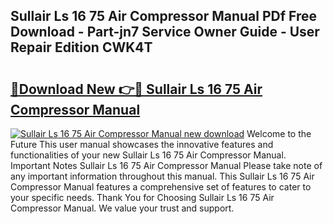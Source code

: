 ## Sullair Ls 16 75 Air Compressor Manual PDf Free Download - Part-jn7 Service Owner Guide - User Repair Edition CWK4T

# <h2><a href="http://bc81833.oget.top/?id=Sullair+Ls+16+75+Air+Compressor+Manual">🔗Download New 👉🔴 Sullair Ls 16 75 Air Compressor Manual</a></h2>

[![Sullair Ls 16 75 Air Compressor Manual new download](https://i.imgur.com/5g1atiW.png)](http://bc81833.oget.top/?id=Sullair+Ls+16+75+Air+Compressor+Manual)
Welcome to the Future This user manual showcases the innovative features and functionalities of your new Sullair Ls 16 75 Air Compressor Manual. Important Notes Sullair Ls 16 75 Air Compressor Manual Please take note of any important information throughout this manual. This Sullair Ls 16 75 Air Compressor Manual features a comprehensive set of features to cater to your specific needs. Thank You for Choosing Sullair Ls 16 75 Air Compressor Manual. We value your trust and support.
